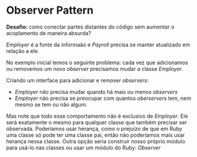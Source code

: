 # Observer Pattern

**Desafio:** como conectar partes distantes do código sem aumentar o acoplamento de maneira absurda?

*Employer* é a fonte da informaão e *Payroll* precisa se manter atualizado em relação a ele.

No exemplo inicial temos o seguinte problema: cada vez que adicionamos ou removemos um novo *observer* precisamos mudar a classe *Employer*.

Criando um interface para adicionar e remover *observers*:
- *Employer* não precisa mudar quando há mais ou menos *observers*
- *Employer* não precisa se preocupar com quantos *oberservers* tem, nem mesmo se tem ou não algum.

Mas note que todo esse comportamento não é exclusivo de *Employer*. Ele será exatamente o mesmo para qualquer classe que também precisar ser observada. Poderíamos usar herança, como o prejuízo de que em Ruby uma classe só pode ter uma classe pai, então não poderíamos mais usar herança nessa classe. Outra opção seria construir nosso próprio módulo para usá-lo nas classes ou usar um módulo do Ruby: *Observer*
